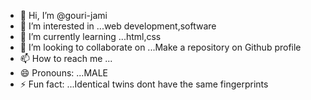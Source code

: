 - 👋 Hi, I’m @gouri-jami
- 👀 I’m interested in ...web development,software 
- 🌱 I’m currently learning ...html,css
- 💞️ I’m looking to collaborate on ...Make a repository on Github profile 
- 📫 How to reach me ...
- 😄 Pronouns: ...MALE
- ⚡ Fun fact: ...Identical twins dont have the same fingerprints

<!---
gouri-jami/gouri-jami is a ✨ special ✨ repository because its `README.md` (this file) appears on your GitHub profile.
You can click the Preview link to take a look at your changes.
--->
